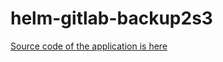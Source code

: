 
# helm-gitlab-backup2s3

[Source code of the application is here](https://github.com/sgaunet/gitlab-backup2s3)